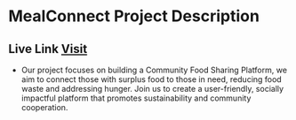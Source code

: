 # MealConnect Project Description
## Live Link [Visit](https://meal-connect.vercel.app/)
- Our project focuses on building a Community Food Sharing Platform, we aim to connect those
  with surplus food to those in need, reducing food waste and addressing
  hunger. Join us to create a user-friendly, socially impactful platform that
  promotes sustainability and community cooperation.
